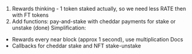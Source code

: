 1. Rewards thinking - 1 token staked actually, so we need less RATE then with FT tokens
2. Add functions:
	 pay-and-stake with cheddar payments for stake or unstake (done)
Simplification: 
* Rewards every near block (approx 1 second), use multiplication
Docs
* Callbacks for cheddar stake and NFT stake-unstake
